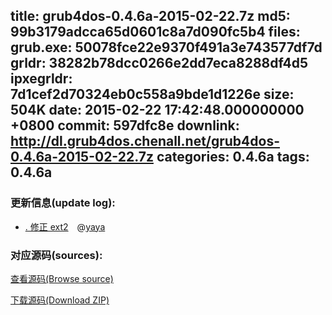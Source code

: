 title: grub4dos-0.4.6a-2015-02-22.7z
md5: 99b3179adcca65d0601c8a7d090fc5b4
files:
  grub.exe: 50078fce22e9370f491a3e743577df7d
  grldr: 38282b78dcc0266e2dd7eca8288df4d5
  ipxegrldr: 7d1cef2d70324eb0c558a9bde1d1226e
size: 504K
date: 2015-02-22 17:42:48.000000000 +0800
commit: 597dfc8e
downlink: http://dl.grub4dos.chenall.net/grub4dos-0.4.6a-2015-02-22.7z
categories: 0.4.6a
tags: 0.4.6a
---


### 更新信息(update log):
  * [﻿. 修正 ext2](https://github.com/chenall/grub4dos/commit/597dfc8ecf79055c2d5261eb09d4a3907ac04e4f)　@[yaya](https://github.com/invalid-email-address)

### 对应源码(sources):
  [查看源码(Browse source)](https://github.com/chenall/grub4dos/tree/597dfc8ecf79055c2d5261eb09d4a3907ac04e4f)

  [下载源码(Download ZIP)](https://github.com/chenall/grub4dos/archive/597dfc8ecf79055c2d5261eb09d4a3907ac04e4f.zip)
